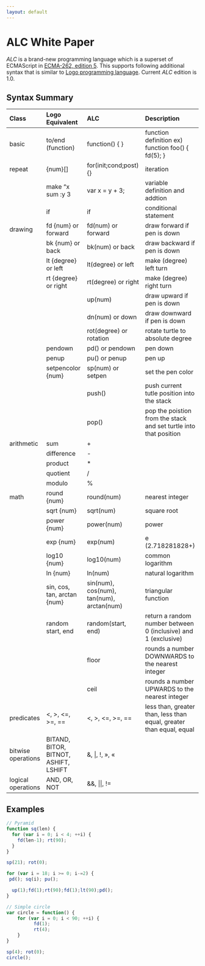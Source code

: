 ```yaml
---
layout: default
---
```


# [](#header-1)ALC White Paper

_ALC_ is a brand-new programming language which is a superset of ECMAScript in [ECMA-262, edition 5](http://www.ecma-international.org/ecma-262/5.1/). This supports following additional syntax that is similar to [Logo programming language](http://en.wikipedia.org/wiki/Logo_(programming_language)). Current _ALC_ edition is 1.0.

## [](#header-2)Syntax Summary

| Class      | Logo Equivalent      | ALC                  | Description                                      |
|:-----------|:---------------------|:---------------------|:-------------------------------------------------|
| basic      | to/end (function)    | function() { }       | function definition ex) function foo() { fd(5); }|
| repeat     | {num}[]              | for(init;cond;post) {}| iteration|
|            | make “x sum :y 3     | var x = y + 3;       | variable definition and addtion|
|            | if                   | if                   | conditional statement|
| drawing    | fd {num} or forward  | fd(num) or forward   | draw forward if pen is down|
|            | bk {num} or back     | bk(num) or back      | draw backward if pen is down|
|            | lt {degree} or left  | lt(degree) or left   | make (degree) left turn|
|            | rt {degree} or right | rt(degree) or right  | make (degree) right turn|
|            |                      | up(num)              | draw upward if pen is down|
|            |                      | dn(num) or down      | draw downward if pen is down|
|            |                      | rot(degree) or rotation| rotate turtle to absolute degree|
|            | pendown              | pd() or pendown      | pen down|
|            | penup                | pu() or penup        | pen up|
|            | setpencolor {num}    | sp(num) or setpen    | set the pen color|
|            |                      | push()               | push current tutle position into the stack|
|            |                      | pop()                | pop the poistion from the stack and set turtle into that position|
| arithmetic | sum                  | +                    |   |
|            | difference           | -                    |   |
|            | product              | \*                   |   |
|            | quotient             | /                    |   |
|            | modulo               | %                    |   |
| math       | round {num}          | round(num)           | nearest integer|
|            | sqrt {num}           | sqrt(num)            | square root|
|            | power {num}          | power(num)           | power  |
|            | exp {num}            | exp(num)             | e (2.718281828+)|
|            | log10 {num}          | log10(num)           | common logarithm|
|            | ln {num}             | ln(num)              | natural logarithm|
|            | sin, cos, tan, arctan {num}| sin(num), cos(num), tan(num), arctan(num)| triangular function|
|            | random start, end    | random(start, end)   | return a random number between 0 (inclusive) and 1 (exclusive)|
|            |                      | floor                | rounds a number DOWNWARDS to the nearest integer|
|            |                      | ceil                 | rounds a number UPWARDS to the nearest integer|
|predicates  | <, >, <=, >=, ==     | <, >, <=, >=, ==     |   less than, greater than, less than equal, greater than equal, equal|
|bitwise operations| BITAND, BITOR, BITNOT, ASHIFT, LSHIFT|  &, \|, !, », « |   |
|logical operations| AND, OR, NOT   | &&, \|\|, !=         |   |

## [](#header-2)Examples

```js
// Pyramid
function sq(len) {
  for (var i = 0; i < 4; ++i) {
    fd(len-1); rt(90);
  }
}

sp(21); rot(0);

for (var i = 18; i >= 0; i-=2) {
 pd(); sq(i); pu();

  up(1);fd(1);rt(90);fd(1);lt(90);pd();
}

// Simple circle
var circle = function() {
    for (var i = 0; i < 90; ++i) {
          fd(1);
          rt(4);
    }
}

sp(4); rot(0);
circle();
```
